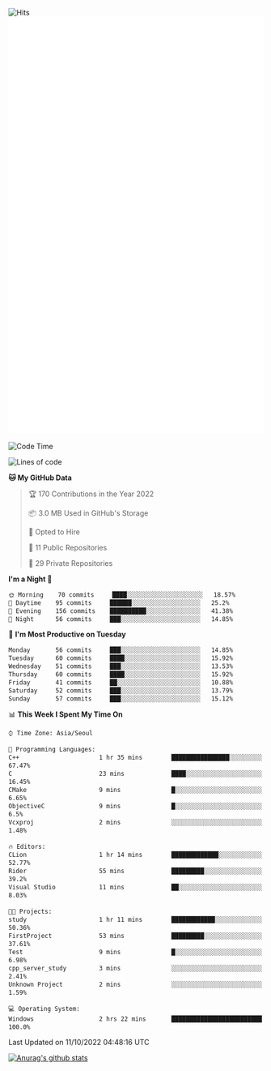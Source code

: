 ![Hits](https://hits.seeyoufarm.com/api/count/incr/badge.svg?url=https%3A%2F%2Fgithub.com%2Fkokose1234&count_bg=%2379C83D&title_bg=%23555555&icon=apple.svg&icon_color=%23E7E7E7&title=hits&edge_flat=false)
<br/>
![Metrics](https://github.com/kokose1234/kokose1234/blob/main/github-metrics.svg)

<!--START_SECTION:waka-->
![Code Time](http://img.shields.io/badge/Code%20Time-698%20hrs%2043%20mins-blue)

![Lines of code](https://img.shields.io/badge/From%20Hello%20World%20I%27ve%20Written-901%20Thousand%20lines%20of%20code-blue)

**🐱 My GitHub Data** 

> 🏆 170 Contributions in the Year 2022
 > 
> 📦 3.0 MB Used in GitHub's Storage 
 > 
> 💼 Opted to Hire
 > 
> 📜 11 Public Repositories 
 > 
> 🔑 29 Private Repositories  
 > 
**I'm a Night 🦉** 

```text
🌞 Morning    70 commits     ████░░░░░░░░░░░░░░░░░░░░░   18.57% 
🌆 Daytime    95 commits     ██████░░░░░░░░░░░░░░░░░░░   25.2% 
🌃 Evening    156 commits    ██████████░░░░░░░░░░░░░░░   41.38% 
🌙 Night      56 commits     ███░░░░░░░░░░░░░░░░░░░░░░   14.85%

```
📅 **I'm Most Productive on Tuesday** 

```text
Monday       56 commits     ███░░░░░░░░░░░░░░░░░░░░░░   14.85% 
Tuesday      60 commits     ████░░░░░░░░░░░░░░░░░░░░░   15.92% 
Wednesday    51 commits     ███░░░░░░░░░░░░░░░░░░░░░░   13.53% 
Thursday     60 commits     ████░░░░░░░░░░░░░░░░░░░░░   15.92% 
Friday       41 commits     ██░░░░░░░░░░░░░░░░░░░░░░░   10.88% 
Saturday     52 commits     ███░░░░░░░░░░░░░░░░░░░░░░   13.79% 
Sunday       57 commits     ███░░░░░░░░░░░░░░░░░░░░░░   15.12%

```


📊 **This Week I Spent My Time On** 

```text
⌚︎ Time Zone: Asia/Seoul

💬 Programming Languages: 
C++                      1 hr 35 mins        ████████████████░░░░░░░░░   67.47% 
C                        23 mins             ████░░░░░░░░░░░░░░░░░░░░░   16.45% 
CMake                    9 mins              █░░░░░░░░░░░░░░░░░░░░░░░░   6.65% 
ObjectiveC               9 mins              █░░░░░░░░░░░░░░░░░░░░░░░░   6.5% 
Vcxproj                  2 mins              ░░░░░░░░░░░░░░░░░░░░░░░░░   1.48%

🔥 Editors: 
CLion                    1 hr 14 mins        █████████████░░░░░░░░░░░░   52.77% 
Rider                    55 mins             █████████░░░░░░░░░░░░░░░░   39.2% 
Visual Studio            11 mins             ██░░░░░░░░░░░░░░░░░░░░░░░   8.03%

🐱‍💻 Projects: 
study                    1 hr 11 mins        ████████████░░░░░░░░░░░░░   50.36% 
FirstProject             53 mins             █████████░░░░░░░░░░░░░░░░   37.61% 
Test                     9 mins              █░░░░░░░░░░░░░░░░░░░░░░░░   6.98% 
cpp_server_study         3 mins              ░░░░░░░░░░░░░░░░░░░░░░░░░   2.41% 
Unknown Project          2 mins              ░░░░░░░░░░░░░░░░░░░░░░░░░   1.59%

💻 Operating System: 
Windows                  2 hrs 22 mins       █████████████████████████   100.0%

```


 Last Updated on 11/10/2022 04:48:16 UTC
<!--END_SECTION:waka-->

[![Anurag's github stats](https://github-readme-stats.vercel.app/api?username=kokose1234&theme=dracula)](https://github.com/anuraghazra/github-readme-stats)



	
